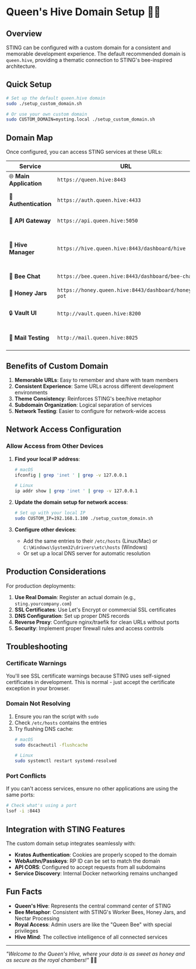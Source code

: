 # Queen's Hive Domain Setup 🐝👑

## Overview

STING can be configured with a custom domain for a consistent and memorable development experience. The default recommended domain is `queen.hive`, providing a thematic connection to STING's bee-inspired architecture.

## Quick Setup

```bash
# Set up the default queen.hive domain
sudo ./setup_custom_domain.sh

# Or use your own custom domain
sudo CUSTOM_DOMAIN=mysting.local ./setup_custom_domain.sh
```

## Domain Map

Once configured, you can access STING services at these URLs:

| Service | URL | Purpose |
|---------|-----|---------|
| 🌐 **Main Application** | `https://queen.hive:8443` | Main STING web interface |
| 🔐 **Authentication** | `https://auth.queen.hive:4433` | Ory Kratos authentication service |
| 🔧 **API Gateway** | `https://api.queen.hive:5050` | Backend API endpoints |
| 🍯 **Hive Manager** | `https://hive.queen.hive:8443/dashboard/hive` | Manage honey jars and knowledge bases |
| 🐝 **Bee Chat** | `https://bee.queen.hive:8443/dashboard/bee-chat` | AI assistant interface |
| 🏺 **Honey Jars** | `https://honey.queen.hive:8443/dashboard/honey-pot` | Knowledge base browser |
| 🔒 **Vault UI** | `http://vault.queen.hive:8200` | HashiCorp Vault interface |
| 📧 **Mail Testing** | `http://mail.queen.hive:8025` | Mailpit email testing interface |

## Benefits of Custom Domain

1. **Memorable URLs**: Easy to remember and share with team members
2. **Consistent Experience**: Same URLs across different development environments
3. **Theme Consistency**: Reinforces STING's bee/hive metaphor
4. **Subdomain Organization**: Logical separation of services
5. **Network Testing**: Easier to configure for network-wide access

## Network Access Configuration

### Allow Access from Other Devices

1. **Find your local IP address**:
   ```bash
   # macOS
   ifconfig | grep 'inet ' | grep -v 127.0.0.1
   
   # Linux
   ip addr show | grep 'inet ' | grep -v 127.0.0.1
   ```

2. **Update the domain setup for network access**:
   ```bash
   # Set up with your local IP
   sudo CUSTOM_IP=192.168.1.100 ./setup_custom_domain.sh
   ```

3. **Configure other devices**:
   - Add the same entries to their `/etc/hosts` (Linux/Mac) or `C:\Windows\System32\drivers\etc\hosts` (Windows)
   - Or set up a local DNS server for automatic resolution

## Production Considerations

For production deployments:

1. **Use Real Domain**: Register an actual domain (e.g., `sting.yourcompany.com`)
2. **SSL Certificates**: Use Let's Encrypt or commercial SSL certificates
3. **DNS Configuration**: Set up proper DNS records
4. **Reverse Proxy**: Configure nginx/traefik for clean URLs without ports
5. **Security**: Implement proper firewall rules and access controls

## Troubleshooting

### Certificate Warnings
You'll see SSL certificate warnings because STING uses self-signed certificates in development. This is normal - just accept the certificate exception in your browser.

### Domain Not Resolving
1. Ensure you ran the script with `sudo`
2. Check `/etc/hosts` contains the entries
3. Try flushing DNS cache:
   ```bash
   # macOS
   sudo dscacheutil -flushcache
   
   # Linux
   sudo systemctl restart systemd-resolved
   ```

### Port Conflicts
If you can't access services, ensure no other applications are using the same ports:
```bash
# Check what's using a port
lsof -i :8443
```

## Integration with STING Features

The custom domain setup integrates seamlessly with:

- **Kratos Authentication**: Cookies are properly scoped to the domain
- **WebAuthn/Passkeys**: RP ID can be set to match the domain
- **API CORS**: Configured to accept requests from all subdomains
- **Service Discovery**: Internal Docker networking remains unchanged

## Fun Facts

- **Queen's Hive**: Represents the central command center of STING
- **Bee Metaphor**: Consistent with STING's Worker Bees, Honey Jars, and Nectar Processing
- **Royal Access**: Admin users are like the "Queen Bee" with special privileges
- **Hive Mind**: The collective intelligence of all connected services

---

*"Welcome to the Queen's Hive, where your data is as sweet as honey and as secure as the royal chambers!"* 🐝👑